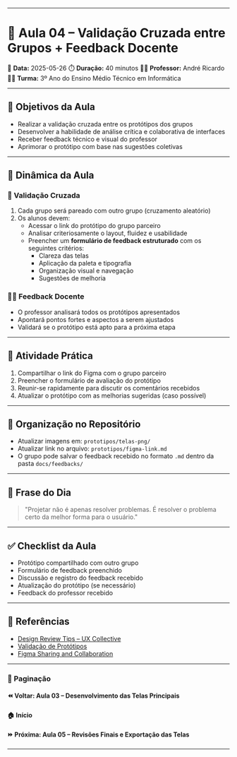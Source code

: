 ------

# 🧠 Aula 04 – Validação Cruzada entre Grupos + Feedback Docente

📅 **Data:** 2025-05-26
 ⏱️ **Duração:** 40 minutos
 👨‍🏫 **Professor:** André Ricardo
 👨‍🎓 **Turma:** 3º Ano do Ensino Médio Técnico em Informática

------

## 🎯 Objetivos da Aula

- Realizar a validação cruzada entre os protótipos dos grupos
- Desenvolver a habilidade de análise crítica e colaborativa de interfaces
- Receber feedback técnico e visual do professor
- Aprimorar o protótipo com base nas sugestões coletivas

------

## 🤝 Dinâmica da Aula

### 🔄 Validação Cruzada

1. Cada grupo será pareado com outro grupo (cruzamento aleatório)
2. Os alunos devem:
   - Acessar o link do protótipo do grupo parceiro
   - Analisar criteriosamente o layout, fluidez e usabilidade
   - Preencher um **formulário de feedback estruturado** com os seguintes critérios:
     - Clareza das telas
     - Aplicação da paleta e tipografia
     - Organização visual e navegação
     - Sugestões de melhoria

### 🧑‍🏫 Feedback Docente

- O professor analisará todos os protótipos apresentados
- Apontará pontos fortes e aspectos a serem ajustados
- Validará se o protótipo está apto para a próxima etapa

------

## 📝 Atividade Prática

1. Compartilhar o link do Figma com o grupo parceiro
2. Preencher o formulário de avaliação do protótipo
3. Reunir-se rapidamente para discutir os comentários recebidos
4. Atualizar o protótipo com as melhorias sugeridas (caso possível)

------

## 📂 Organização no Repositório

- Atualizar imagens em: `prototipos/telas-png/`
- Atualizar link no arquivo: `prototipos/figma-link.md`
- O grupo pode salvar o feedback recebido no formato `.md` dentro da pasta `docs/feedbacks/`

------

## 💬 Frase do Dia

> "Projetar não é apenas resolver problemas. É resolver o problema certo da melhor forma para o usuário."

------

## ✅ Checklist da Aula

-  Protótipo compartilhado com outro grupo
-  Formulário de feedback preenchido
-  Discussão e registro do feedback recebido
-  Atualização do protótipo (se necessário)
-  Feedback do professor recebido

------

## 📎 Referências

- [Design Review Tips – UX Collective](https://uxdesign.cc/how-to-run-a-design-critique)
- [Validação de Protótipos](https://www.invisionapp.com/inside-design/prototype-testing/)
- [Figma Sharing and Collaboration](https://help.figma.com/hc/en-us/articles/360039823653-Sharing-and-collaboration)

------

### 🔗 Paginação

#### ⏪ Voltar: Aula 03 – Desenvolvimento das Telas Principais

#### 🏠 Início

#### ⏩ Próxima: Aula 05 – Revisões Finais e Exportação das Telas

------